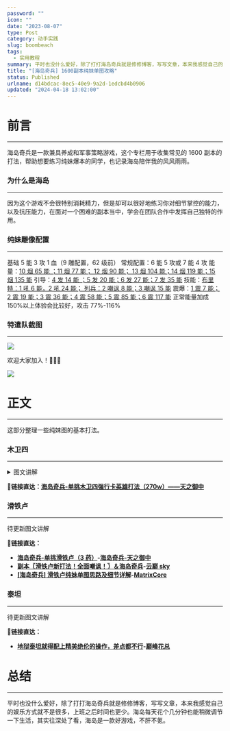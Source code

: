 ```yaml
---
password: ""
icon: ""
date: "2023-08-07"
type: Post
category: 动手实践
slug: boombeach
tags:
  - 实用教程
summary: 平时也没什么爱好，除了打打海岛奇兵就是修修博客，写写文章，本来我感觉自己的娱乐方式就不是很多，上班之后时间也更少。海岛每天花个几分钟也能稍微调节一下生活，其实往深处了看，海岛是一款好游戏，不肝不氪。
title: "[海岛奇兵] 1600副本纯妹单图攻略"
status: Published
urlname: d14bdcac-8ec5-40e9-9a2d-1edcbd4b0906
updated: "2024-04-18 13:02:00"
---
```


# 前言

---

海岛奇兵是一款兼具养成和军事策略游戏，这个专栏用于收集常见的 1600 副本的打法，帮助想要练习纯妹爆本的同学，也记录海岛陪伴我的风风雨雨。

### 为什么是海岛

---

因为这个游戏不会很特别消耗精力，但是却可以很好地练习你对细节掌控的能力，以及抗压能力，在面对一个困难的副本当中，学会在团队合作中发挥自己独特的作用。

### 纯妹雕像配置

---

基础 5 能 3 攻 1 血（9 雕配置，62 级前） 常规配置：6 能 5 攻或 7 能 4 攻
能量：<u>10 烟 65 能 ；11 烟 77 能； 12 烟 90 能； 13 烟 104 能；14 烟 119 能；15 烟 135 能</u>
引导：<u>4 发 14 能 ；5 发 20 能；6 发 27 能；7 发 35 能</u>
技能：<u>布里特：1 吼 6 能，2 吼 24 能； 列兵：2 嘲讽 8 能；3 嘲讽 15 能</u>
震爆：<u>1 震 7 能；2 震 19 能；3 震 36 能；4 震 58 能；5 震 85 能；6 震 117 能</u>
正常能量加成 150%以上体验会比较好，攻击 77%-116%

### 特遣队截图

---

![](https://bu.dusays.com/2024/04/18/66211103e3e4c.webp)

欢迎大家加入！👏👏👏

![](https://bu.dusays.com/2024/04/18/6621106b8964e.webp)

# 正文

---

这部分整理一些纯妹图的基本打法。

### 木卫四

---

<details>
  <summary>图文讲解</summary>

木卫四纯妹打法有两种，一种是带小绿直接吼，一种是卡列兵持续输出，两种难度相当，第一种对震点的要求比较高，手速要跟上，缺点就是比较费能量，卡列兵优点就是省能量，但是细节要把握好，不然极其容易团灭。
一般而言，木卫四的右侧的电池是用来收能量的，所以萌新可不要偷吃哦，配置至少六能起步，吃能量药和攻击药，能量总加成 150 以上。

![](https://bu.dusays.com/2023/09/20/650acd9f7e214.png)

起手两发火炮排雷，一发火炮扎卡一下迫击炮位置的建筑，扎卡是为了更好的聚集妹子，不会使其特别容易分散，排雷的位置就是等会儿的爆本点，提前准备。

![](https://bu.dusays.com/2023/09/20/650acdadaa135.png)

在右侧先收能量，如果想要单图并且很自信的话可以多吃点，不然就留一些给第二波的兄弟，如果能两三波带走木卫四也是很成功的了。这里丢一发引导聚集一下。

![](https://bu.dusays.com/2023/09/20/650acdbdcab35.png)

触边引导，给一发烟雾进行掩护，接下来反应要快

![](https://bu.dusays.com/2023/09/20/650acdcd88172.png)

看到这个波浪纹的点位，就是迫击炮的正下方，长距离就是为了能很好拉开妹子和列兵的距离。

![](https://bu.dusays.com/2023/09/20/650acddd5c411.png)

这里烟雾的间隔也比较有讲究，因为妹子是分成两列，所以烟雾间隔不能卡得太极限，不然就容易漏出来，导致输出大打折扣。

![](https://bu.dusays.com/2023/09/20/650acdec69f0a.png)

接下来的这发引导就是卡着这个微小的间隙，⚠️ 一定要放大地去丢这个引导，不然很容易丢偏导致出大问题。

![](https://bu.dusays.com/2023/09/20/650acdfdbb1ee.png)

结尾的两烟雾，丢出 0.1-0.2 秒的间隔，目的就是为了让建筑优先瞄准列兵。

![](https://bu.dusays.com/2023/09/20/650ace10901af.png)

然后在列兵走到小加农炮的位置中间的时候丢出一发震爆，同时开启嘲讽技能，因为震爆有滞空时间，所以需要预判。

![](https://bu.dusays.com/2023/09/20/650ace1fdfeb8.png)

等到妹子走到点位的时候，烟雾还剩下 1/6 的时候，提前丢出两发震爆，一发在喷火，一发在火箭，由于天御打的时候有微型震爆的加成，所以丢了两发给上面的火箭，不然还需要一震。

![](https://bu.dusays.com/2023/09/20/650ace3674027.png)

列兵的嘲讽时间是八秒，但是间隔不要断，等到震爆剩下 1/6 的时候，补上两震。

![](https://bu.dusays.com/2023/09/20/650ace55436f3.png)

最后补上一发小怪，强行进行输出

最终完成了爆本，280W 的血量，可以说非常精彩！

  </details>

🚀**链接直达：**[**海岛奇兵-单挑木卫四强行卡英雄打法（270w）——天之御中**](https://www.bilibili.com/video/BV1iK4y1j7Fh/?spm_id_from=333.999.0.0&vd_source=237e295a40d7aaea043ead8c0d2c78ab)

### 滑铁卢

---

待更新图文讲解

🚀**链接直达：**

- [**海岛奇兵-单挑滑铁卢（3 药）**](https://www.bilibili.com/video/BV1HX4y1K7os/?spm_id_from=333.999.0.0&vd_source=237e295a40d7aaea043ead8c0d2c78ab)**-**[**海岛奇兵-天之御中**](https://space.bilibili.com/678882540)
- [**副本〖滑铁卢新打法！全面嘲讽！〗＆海岛奇兵**](https://www.bilibili.com/video/BV1Sr4y187w4/?spm_id_from=333.999.0.0&vd_source=237e295a40d7aaea043ead8c0d2c78ab)**-**[**云巅 sky**](https://space.bilibili.com/2136371656?spm_id_from=333.788.0.0)
- [**[海岛奇兵] 滑铁卢纯妹单图思路及细节详解**](https://www.bilibili.com/video/BV1ca4y117pg/?spm_id_from=333.999.0.0&vd_source=237e295a40d7aaea043ead8c0d2c78ab)**-**[**MatrixCore**](https://space.bilibili.com/690893106?spm_id_from=333.788.0.0)

### 泰坦

---

待更新图文讲解

🚀**链接直达：**

- [**地狱泰坦就得配上精美绝伦的操作，差点都不行**](https://www.bilibili.com/video/BV1qP411Z7QZ/?spm_id_from=333.337.search-card.all.click&vd_source=237e295a40d7aaea043ead8c0d2c78ab)**-**[**巅峰花总**](https://space.bilibili.com/421840531?spm_id_from=333.788.0.0)

# 总结

---

平时也没什么爱好，除了打打海岛奇兵就是修修博客，写写文章，本来我感觉自己的娱乐方式就不是很多，上班之后时间也更少。海岛每天花个几分钟也能稍微调节一下生活，其实往深处了看，海岛是一款好游戏，不肝不氪。
